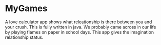 # MyGames
A love calculator app shows what releationship is there between you and your crush. This is fully written in java. We probably came across in our life by playing flames on paper in school days. This app gives the imagination relationship status.
